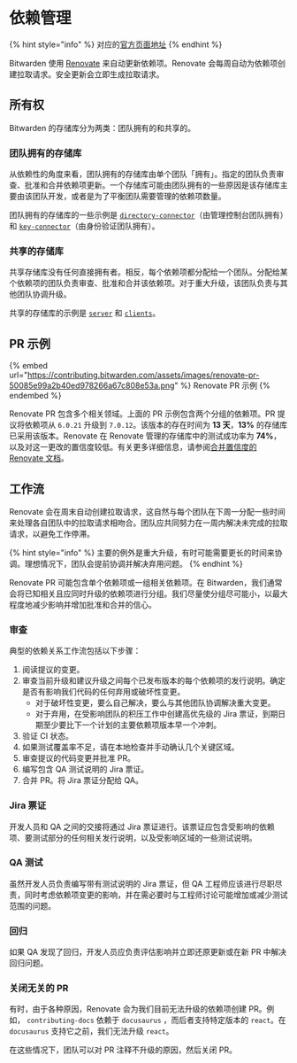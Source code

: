 # 依赖管理

{% hint style="info" %}
对应的[官方页面地址](https://contributing.bitwarden.com/contributing/dependencies/)
{% endhint %}

Bitwarden 使用 [Renovate](https://www.mend.io/renovate/) 来自动更新依赖项。Renovate 会每周自动为依赖项创建拉取请求。安全更新会立即生成拉取请求。

## 所有权​ <a href="#ownership" id="ownership"></a>

Bitwarden 的存储库分为两类：团队拥有的和共享的。

### 团队拥有的存储库​ <a href="#team-owned-repositories" id="team-owned-repositories"></a>

从依赖性的角度来看，团队拥有的存储库由单个团队「拥有」。指定的团队负责审查、批准和合并依赖项更新。一个存储库可能由团队拥有的一些原因是该存储库主要由该团队开发，或者是为了平衡团队需要管理的依赖项数量。

团队拥有的存储库的一些示例是 [`directory-connector`](https://github.com/bitwarden/directory-connector)（由管理控制台团队拥有）和 [`key-connector`](https://github.com/bitwarden/key-connector/)（由身份验证团队拥有）。

### 共享的存储库​ <a href="#shared-repositories" id="shared-repositories"></a>

共享存储库没有任何直接拥有者。相反，每个依赖项都分配给一个团队。分配给某个依赖项的团队负责审查、批准和合并该依赖项。对于重大升级，该团队负责与其他团队协调升级。

共享的存储库的示例是 [`server`](https://github.com/bitwarden/server/) 和 [`clients`](https://github.com/bitwarden/clients/)。

## PR 示例​ <a href="#example-pr" id="example-pr"></a>

{% embed url="https://contributing.bitwarden.com/assets/images/renovate-pr-50085e99a2b40ed978266a67c808e53a.png" %}
Renovate PR 示例
{% endembed %}

Renovate PR 包含多个相关领域。上面的 PR 示例包含两个分组的依赖项。PR 提议将依赖项从 `6.0.21` 升级到 `7.0.12`。该版本的存在时间为 **13 天**，**13%** 的存储库已采用该版本。Renovate 在 Renovate 管理的存储库中的测试成功率为 **74%**，以及对这一更改的置信度较低。有关更多详细信息，请参阅[合并置信度的 Renovate 文档](https://docs.renovatebot.com/merge-confidence/)。

## 工作流 <a href="#workflow" id="workflow"></a>

Renovate 会在周末自动创建拉取请求，这自然与每个团队在下周一分配一些时间来处理各自团队中的拉取请求相吻合。团队应共同努力在一周内解决未完成的拉取请求，以避免工作停滞。

{% hint style="info" %}
主要的例外是重大升级，有时可能需要更长的时间来协调。理想情况下，团队会提前协调并解决弃用问题。
{% endhint %}

Renovate PR 可能包含单个依赖项或一组相关依赖项。在 Bitwarden，我们通常会将已知相关且应同时升级的依赖项进行分组。我们尽量使分组尽可能小，以最大程度地减少影响并增加批准和合并的信心。

### 审查 <a href="#review" id="review"></a>

典型的依赖关系工作流包括以下步骤：

1. 阅读提议的变更。
2. 审查当前升级和建议升级之间每个已发布版本的每个依赖项的发行说明。确定是否有影响我们代码的任何弃用或破坏性变更。
   * 对于破坏性变更，要么自己解决，要么与其他团队协调解决重大变更。
   * 对于弃用，在受影响团队的积压工作中创建高优先级的 Jira 票证，到期日期至少要比下一个计划的主要依赖项版本早一个冲刺。
3. 验证 CI 状态。
4. 如果测试覆盖率不足，请在本地检查并手动确认几个关键区域。
5. 审查提议的代码变更并批准 PR。
6. 编写包含 QA 测试说明的 Jira 票证。
7. 合并 PR。将 Jira 票证分配给 QA。

### Jira 票证 <a href="#jira-ticket" id="jira-ticket"></a>

开发人员和 QA 之间的交接将通过 Jira 票证进行。该票证应包含受影响的依赖项、要测试部分的任何相关发行说明，以及受影响区域的一些测试说明。

### QA 测试​ <a href="#qa-testing" id="qa-testing"></a>

虽然开发人员负责编写带有测试说明的 Jira 票证，但 QA 工程师应该进行尽职尽责，同时考虑依赖项变更的影响，并在需必要时与工程师讨论可能增加或减少测试范围的问题。

### 回归 <a href="#reverting" id="reverting"></a>

如果 QA 发现了回归，开发人员应负责评估影响并立即还原更新或在新 PR 中解决回归问题。

### 关闭无关的 PR <a href="#closing-irrelevant-prs" id="closing-irrelevant-prs"></a>

有时，由于各种原因，Renovate 会为我们目前无法升级的依赖项创建 PR。例如， `contributing-docs` 依赖于 `docusaurus` ，而后者支持特定版本的 `react`。在 `docusaurus` 支持它之前，我们无法升级 `react`。

在这些情况下，团队可以对 PR 注释不升级的原因，然后关闭 PR。
